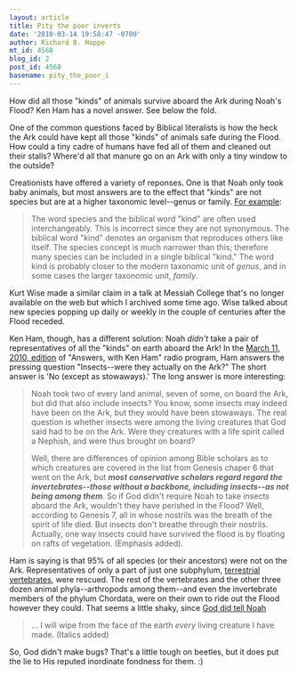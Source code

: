 ```yaml
---
layout: article
title: Pity the poor inverts
date: '2010-03-14 19:58:47 -0700'
author: Richard B. Hoppe
mt_id: 4568
blog_id: 2
post_id: 4568
basename: pity_the_poor_i
---
```

How did all those "kinds" of animals survive aboard the Ark during Noah's Flood?  Ken Ham has a novel answer.  See below the fold.

One of the common questions faced by Biblical literalists is how the heck the Ark could have kept all those "kinds" of animals safe during the Flood.  How could a tiny cadre of humans have fed all of them and cleaned out their stalls?  Where'd all that manure go on an Ark with only a tiny window to the outside?

Creationists have offered a variety of reponses.  One is that Noah only took baby animals, but most answers are to the effect that "kinds" are not species but are at a higher taxonomic level--genus or family.  [For example](http://www.biblestudy.org/basicart/sizeark.html):

> The word species and the biblical word "kind" are often used interchangeably. This is incorrect since they are not synonymous. The biblical word "kind" denotes an organism that reproduces others like itself. The species concept is much narrower than this; therefore many species can be included in a single biblical "kind." The word kind is probably closer to the modern taxonomic unit of _genus_, and in some cases the larger taxonomic unit, _family_.

Kurt Wise made a similar claim in a talk at Messiah College that's no longer available on the web but which I archived some time ago.  Wise talked about new species popping up daily or weekly in the couple of centuries after the Flood receded.

Ken Ham, though, has a different solution: Noah _didn't_ take a pair of representatives of all the "kinds" on earth aboard the Ark!  In the [March 11, 2010, edition](http://www.answersingenesis.org/media/audio/answers-daily) of "Answers, with Ken Ham" radio program, Ham answers the pressing question "Insects--were they actually on the Ark?"  The short answer is 'No (except as stowaways).'  The long answer is more interesting:

> Noah took two of every land animal, seven of some, on board the Ark, but did that also include insects?  You know, some insects may indeed have been on the Ark, but they would have been stowaways.  The real question is whether insects were among the living creatures that God said had to be on the Ark.  Were they creatures with a life spirit called a Nephish, and were thus brought on board?  
> 
> Well, there are differences of opinion among Bible scholars as to which creatures are covered in the list from Genesis chaper 6 that went on the Ark, but **_most conservative scholars regard regard the invertebrates--those without a backbone, including insects--as not being among them_**.  So if God didn't require Noah to take insects aboard the Ark, wouldn't they have perished in the Flood?  Well, according to Genesis 7, all in whose nostrils was the breath of the spirit of life died.  But insects don't breathe through their nostrils.  Actually, one way insects could have survived the flood is by floating on rafts of vegetation.  (Emphasis added). 

Ham is saying is that 95% of all species (or their ancestors) were not on the Ark.  Representatives of only a part of just one subphylum, [terrestrial vertebrates](http://tolweb.org/Terrestrial_Vertebrates/14952), were rescued.  The rest of the vertebrates and the other three dozen animal phyla--arthropods among them--and even the invertebrate members of the phylum Chordata, were on their own to ride out the Flood however they could.  That seems a little shaky, since [God did tell Noah](http://bible.cc/genesis/7-4.htm)

> ... I will wipe from the face of the earth _every_ living creature I have made.  (Italics added)

So, God didn't make bugs?  That's a little tough on beetles, but it does put the lie to His reputed inordinate fondness for them.  :)
